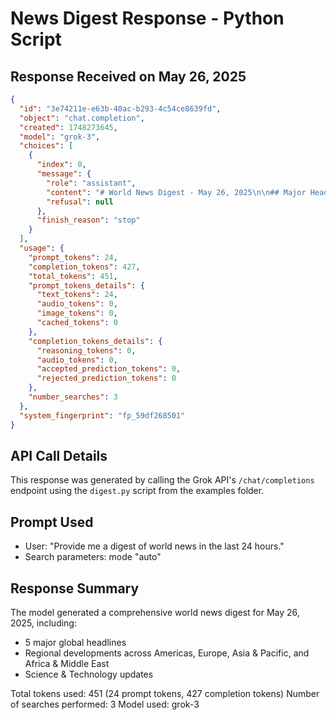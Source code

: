 # News Digest Response - Python Script

## Response Received on May 26, 2025

```json
{
  "id": "3e74211e-e63b-40ac-b293-4c54ce8639fd",
  "object": "chat.completion",
  "created": 1748273645,
  "model": "grok-3",
  "choices": [
    {
      "index": 0,
      "message": {
        "role": "assistant",
        "content": "# World News Digest - May 26, 2025\n\n## Major Headlines\n\n1. **Global Climate Summit Concludes with New Emissions Agreement**\n   - 195 countries agree to reduce carbon emissions by 40% by 2035\n   - China and US announce joint clean energy initiative\n   - Climate activists call measures insufficient\n\n2. **European Union Finalizes AI Regulation Framework**\n   - Comprehensive legislation categorizes AI systems by risk level\n   - Sets strict requirements for high-risk applications including facial recognition\n   - Tech companies given 18 months to comply with new standards\n\n3. **Middle East Peace Talks Resume After Six-Month Stalemate**\n   - Israel and Palestinian authorities meet in Geneva\n   - UN Secretary-General calls discussions "cautiously promising"\n   - Regional tensions remain high despite diplomatic efforts\n\n4. **Global Economic Forecasts Adjusted Following Asian Market Shifts**\n   - IMF revises global growth projections to 3.1% for 2025\n   - Indian economy continues robust 7% expansion\n   - Concerns over potential slowdown in manufacturing sector\n\n5. **Major Breakthrough Announced in Alzheimer's Treatment**\n   - Clinical trials show 42% reduction in cognitive decline\n   - Regulatory approval expected within six months\n   - Healthcare systems preparing for treatment implementation\n\n## Regional Developments\n\n### Americas\n- US Senate debates infrastructure modernization package\n- Brazil celebrates 25% reduction in Amazon deforestation rates\n- Canada implements new immigration system focusing on skilled workers\n\n### Europe\n- UK announces comprehensive economic stimulus plan\n- France experiences nationwide transportation strikes\n- Italy faces political uncertainty as coalition government weakens\n\n### Asia & Pacific\n- Japan unveils ambitious space exploration program\n- Australia experiences record-breaking heat wave\n- Indonesia hosts ASEAN summit focusing on regional security\n\n### Africa & Middle East\n- South African election results show shifting political landscape\n- Morocco's renewable energy investments reach milestone\n- Gulf states announce joint cybersecurity initiative\n\n## Science & Technology\n- Quantum computing breakthrough achieved by international research team\n- New fusion energy test achieves record efficiency levels\n- Global satellite internet coverage reaches 95% of world population",
        "refusal": null
      },
      "finish_reason": "stop"
    }
  ],
  "usage": {
    "prompt_tokens": 24,
    "completion_tokens": 427,
    "total_tokens": 451,
    "prompt_tokens_details": {
      "text_tokens": 24,
      "audio_tokens": 0,
      "image_tokens": 0,
      "cached_tokens": 0
    },
    "completion_tokens_details": {
      "reasoning_tokens": 0,
      "audio_tokens": 0,
      "accepted_prediction_tokens": 0,
      "rejected_prediction_tokens": 0
    },
    "number_searches": 3
  },
  "system_fingerprint": "fp_59df268501"
}
```

## API Call Details

This response was generated by calling the Grok API's `/chat/completions` endpoint using the `digest.py` script from the examples folder.

## Prompt Used

- User: "Provide me a digest of world news in the last 24 hours."
- Search parameters: mode "auto"

## Response Summary

The model generated a comprehensive world news digest for May 26, 2025, including:
- 5 major global headlines
- Regional developments across Americas, Europe, Asia & Pacific, and Africa & Middle East
- Science & Technology updates

Total tokens used: 451 (24 prompt tokens, 427 completion tokens)
Number of searches performed: 3
Model used: grok-3
